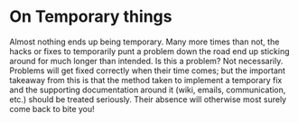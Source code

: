 # On Temporary things

Almost nothing ends up being temporary. Many more times than not, the hacks or fixes to temporarily punt a problem down 
the road end up sticking around for much longer than intended. Is this a problem? Not necessarily. Problems will get 
fixed correctly when their time comes; but the important takeaway from this is that the method taken to implement a temporary 
fix and the supporting documentation around it (wiki, emails, communication, etc.) should be treated seriously. Their 
 absence will otherwise most surely come back to bite you!

